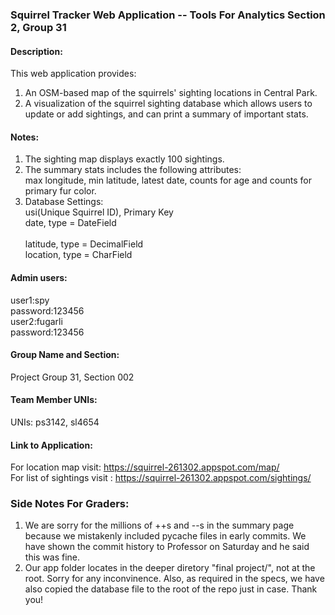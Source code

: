 ### Squirrel Tracker Web Application -- Tools For Analytics Section 2, Group 31

#### Description:
This web application provides: 
1. An OSM-based map of the squirrels' sighting locations in Central Park. 
2. A visualization of the squirrel sighting database which allows users to update or add sightings, and can print a summary of important stats. 

#### Notes:
1. The sighting map displays exactly 100 sightings.
2. The summary stats includes the following attributes:   
	max longitude, min latitude, latest date, counts for age and counts for primary fur color. 
3. Database Settings:  
	usi(Unique Squirrel ID), Primary Key  
	date, type = DateField<br/>    	
	latitude, type = DecimalField  
	location, type = CharField  
	
#### Admin users:  
user1:spy  
password:123456  
user2:fugarli  
password:123456  

#### Group Name and Section:  
Project Group 31, Section 002

#### Team Member UNIs:  
UNIs: ps3142, sl4654
    
#### Link to Application:  
For location map visit: https://squirrel-261302.appspot.com/map/  
For list of sightings visit : https://squirrel-261302.appspot.com/sightings/

### Side Notes For Graders:  
1. We are sorry for the millions of ++s and --s in the summary page because we mistakenly included pycache files in early commits. We have shown the commit history to Professor on Saturday and he said this was fine.
2. Our app folder locates in the deeper diretory "final project/", not at the root. Sorry for any inconvinence. Also, as required in the specs, we have also copied the database file to the root of the repo just in case.
Thank you!


